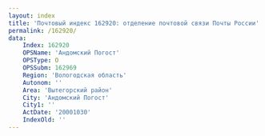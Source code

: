 ```yaml
---
layout: index
title: 'Почтовый индекс 162920: отделение почтовой связи Почты России'
permalink: /162920/
data:
    Index: 162920
    OPSName: 'Андомский Погост'
    OPSType: О
    OPSSubm: 162969
    Region: 'Вологодская область'
    Autonom: ''
    Area: 'Вытегорский район'
    City: 'Андомский Погост'
    City1: ''
    ActDate: '20001030'
    IndexOld: ''
---
```

